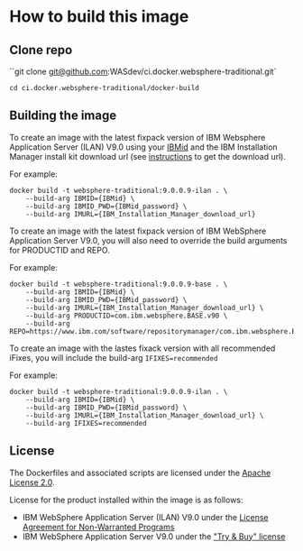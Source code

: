 # How to build this image

## Clone repo
``git clone git@github.com:WASdev/ci.docker.websphere-traditional.git`

`cd ci.docker.websphere-traditional/docker-build`

## Building the image

To create an image with the latest fixpack version of IBM Websphere Application Server (ILAN) V9.0 using your [IBMid](https://www.ibm.com/account/reg/us-en/signup?formid=urx-19776) and the IBM Installation Manager install kit download url (see [instructions](download-iim.md) to get the download url).  

For example:
```
docker build -t websphere-traditional:9.0.0.9-ilan . \
    --build-arg IBMID={IBMid} \
    --build-arg IBMID_PWD={IBMid_password} \
    --build-arg IMURL={IBM_Installation_Manager_download_url}
```

To create an image with the latest fixpack version of IBM WebSphere Application Server V9.0, you will also need to override the build arguments for PRODUCTID and REPO.

For example:
```
docker build -t websphere-traditional:9.0.0.9-base . \
    --build-arg IBMID={IBMid} \
    --build-arg IBMID_PWD={IBMid_password} \
    --build-arg IMURL={IBM_Installation_Manager_download_url} \
    --build-arg PRODUCTID=com.ibm.websphere.BASE.v90 \
    --build-arg REPO=https://www.ibm.com/software/repositorymanager/com.ibm.websphere.BASE.v90
```

To create an image with the lastes fixack version with all recommended iFixes, you will include the build-arg ```IFIXES=recommended```

For example:
```
docker build -t websphere-traditional:9.0.0.9-ilan . \
    --build-arg IBMID={IBMid} \
    --build-arg IBMID_PWD={IBMid_password} \
    --build-arg IMURL={IBM_Installation_Manager_download_url} \
    --build-arg IFIXES=recommended
```

## License

The Dockerfiles and associated scripts are licensed under the [Apache License 2.0](http://www.apache.org/licenses/LICENSE-2.0.html).

License for the product installed within the image is as follows:

* IBM WebSphere Application Server (ILAN) V9.0 under the [License Agreement for Non-Warranted Programs](http://www14.software.ibm.com/cgi-bin/weblap/lap.pl?la_formnum=&li_formnum=L-CTUR-B3SGXC)
* IBM WebSphere Application Server V9.0 under the ["Try & Buy" license](http://www14.software.ibm.com/cgi-bin/weblap/lap.pl?la_formnum=&li_formnum=L-CTUR-B3DL7L)


